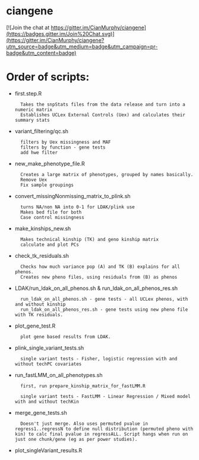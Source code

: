 ciangene
========

[![Join the chat at https://gitter.im/CianMurphy/ciangene](https://badges.gitter.im/Join%20Chat.svg)](https://gitter.im/CianMurphy/ciangene?utm_source=badge&utm_medium=badge&utm_campaign=pr-badge&utm_content=badge)
# Order of scripts: 


* first.step.R

		Takes the snpStats files from the data release and turn into a numeric matrix
		Establishes UCLex External Controls (Uex) and calculates their summary stats

* variant_filtering/qc.sh
		
		filters by Uex missingness and MAF
		filters by function - gene tests
		add hwe filter

* new_make_phenotype_file.R

		Creates a large matrix of phenotypes, grouped by names basically.
		Remove Uex
		Fix sample groupings

* convert_missingNonmissing_matrix_to_plink.sh

		turns NA/non NA into 0-1 for LDAK/plink use
		Makes bed file for both 
		Case control missingness

* make_kinships_new.sh

		Makes technical kinship (TK) and geno kinship matrix
		calculate and plot PCs

* check_tk_residuals.sh
		
		Checks how much variance pop (A) and TK (B) explains for all phenos. 
		Creates new pheno files, using residuals from (B) as phenos

* LDAK/run_ldak_on_all_phenos.sh & run_ldak_on_all_phenos_res.sh

		run_ldak_on_all_phenos.sh - gene tests - all UCLex phenos, with and without kinship
		run_ldak_on_all_phenos_res.sh - gene tests using new pheno file with TK residuals. 		

* plot_gene_test.R
		
		plot gene based results from LDAK. 
	
* plink_single_variant_tests.sh

		single variant tests - Fisher, logistic regression with and without techPC covariates 

* run_fastLMM_on_all_phenotypes.sh 
	
		first, run prepare_kinship_matrix_for_fastLMM.R

		single variant tests - FastLMM - Linear Regression / Mixed model with and without techKin


* merge_gene_tests.sh
	
		Doesn't just merge. Also uses permuted pvalue in regress1..regressN to define null distribution (permuted pheno with kin) to calc final pvalue in regressALL. Script hangs when run on just one chunk/gene (eg as per power studies). 

* plot_singleVariant_results.R
